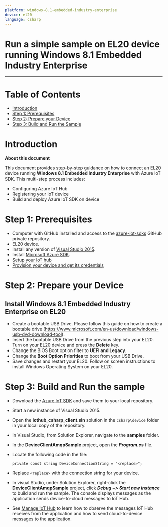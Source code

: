 ```yaml
---
platform: windows-8.1-embedded-industry-enterprise
device: el20
language: csharp
---
```


Run a simple sample on EL20 device running Windows 8.1 Embedded Industry Enterprise
===
---

# Table of Contents

-   [Introduction](#Introduction)
-   [Step 1: Prerequisites](#Step-1:-Prerequisites)
-   [Step 2: Prepare your Device](#Step-2:-PrepareDevice)
-   [Step 3: Build and Run the Sample](#Step-3:-Build)

<a name="Introduction"></a>
# Introduction

**About this document**

This document provides step-by-step guidance on how to connect an EL20 device running **Windows 8.1 Embedded Industry Enterprise** with Azure IoT SDK. This multi-step process includes:
-   Configuring Azure IoT Hub
-   Registering your IoT device
-   Build and deploy Azure IoT SDK on device

<a name="Step-1:-Prerequisites"></a>
# Step 1: Prerequisites

-    Computer with GitHub installed and access to the
    [azure-iot-sdks](https://github.com/Azure/azure-iot-sdks) GitHub
    private repository.
-   EL20 device.
-   Install any version of [Visual Studio 2015](https://www.visualstudio.com/downloads/download-visual-studio-vs.aspx).
-   Install [Microsoft Azure SDK](http://www.microsoft.com/download/details.aspx?id=48178).
-   [Setup your IoT hub][lnk-setup-iot-hub]
-   [Provision your device and get its credentials][lnk-manage-iot-hub]

<a name="Step-2:-PrepareDevice"></a>
# Step 2: Prepare your Device
##  Install Windows 8.1 Embedded Industry Enterprise on EL20
-   Create a bootable USB Drive. Please follow this guide on how to create a bootable drive (<https://www.microsoft.com/en-us/download/windows-usb-dvd-download-tool>).
-   Insert the bootable USB Drive from the previous step into your EL20. Turn on your EL20 device and press the **Delete** key.
-   Change the BIOS Boot option filter to **UEFI and Legacy**.
-   Change the **Boot Option Priorities** to boot from your USB Drive.
-   Save changes and restart your EL20. Follow on screen instructions to install Windows Operating System on your EL20.

<a name="Step-3:-Build"></a>
# Step 3: Build and Run the sample

-   Download the [Azure IoT SDK](https://github.com/Azure/azure-iot-sdks) and save them to your local repository.
-   Start a new instance of Visual Studio 2015.
-   Open the **iothub_csharp_client.sln** solution in the `csharp\device` folder in your local copy of the repository.
-   In Visual Studio, from Solution Explorer, navigate to the **samples** folder.
-   In the **DeviceClientAmqpSample** project, open the ***Program.cs*** file.
-   Locate the following code in the file:

        private const string DeviceConnectionString = "<replace>";
        
-   Replace `<replace>` with the connection string for your device.
-   In visual Studio, under Solution Explorer, right-click the **DeviceClientAmqpSample** project, click ***Debug &minus;&gt; Start new instance*** to build and run the sample. The console displays messages as the application sends device-to-cloud messages to IoT Hub.
-   See [Manage IoT Hub][lnk-manage-iot-hub] to learn how to observe the messages IoT Hub receives from the application and how to send cloud-to-device messages to the application.

[lnk-setup-iot-hub]: ../setup_iothub.md
[lnk-manage-iot-hub]: ../manage_iot_hub.md
